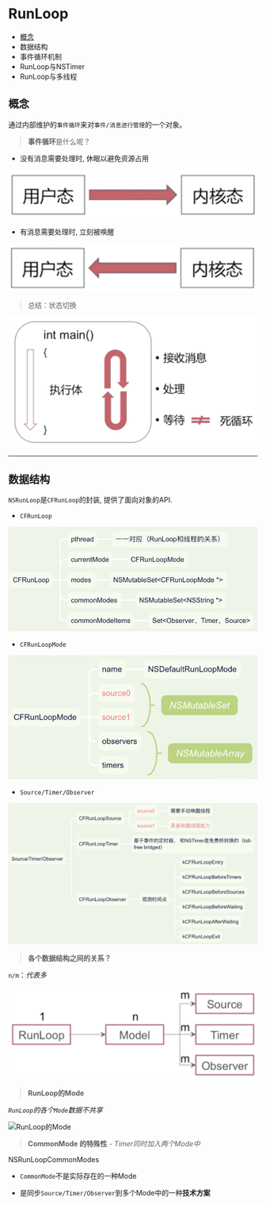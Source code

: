 # RunLoop

- [概念](https://github.com/Germtao/Objective-C-knowledge/tree/master/RunLoop/RunLoop#%E6%A6%82%E5%BF%B5)
- 数据结构
- 事件循环机制
- RunLoop与NSTimer
- RunLoop与多线程

## 概念

通过内部维护的`事件循环`来对`事件/消息进行管理`的一个对象。

> **事件循环**是什么呢？

- 没有消息需要处理时, 休眠以避免资源占用

![1](https://github.com/Germtao/Objective-C-knowledge/blob/master/RunLoop/RunLoop%20Pics/用户态-内核态.png)

- 有消息需要处理时, 立刻被唤醒

![2](https://github.com/Germtao/Objective-C-knowledge/blob/master/RunLoop/RunLoop%20Pics/%E5%86%85%E6%A0%B8%E6%80%81-%E7%94%A8%E6%88%B7%E6%80%81.png)

> 总结：状态切换

![3](https://github.com/Germtao/Objective-C-knowledge/blob/master/RunLoop/RunLoop%20Pics/RunLoop%E6%A6%82%E5%BF%B5%E6%80%BB%E7%BB%93.png)

--- 

## 数据结构

`NSRunLoop`是`CFRunLoop`的封装, 提供了面向对象的API.

- `CFRunLoop`

![CFRunLoop](https://github.com/Germtao/Objective-C-knowledge/blob/master/RunLoop/RunLoop%20Pics/CFRunLoop.png)

- `CFRunLoopMode`

![CFRunLoopMode](https://github.com/Germtao/Objective-C-knowledge/blob/master/RunLoop/RunLoop%20Pics/CFRunLoopMode.png)

- `Source/Timer/Observer`

![Source/Timer/Observer](https://github.com/Germtao/Objective-C-knowledge/blob/master/RunLoop/RunLoop%20Pics/Source:Timer:Observer.png)

> **各个数据结构之间的关系？**

`n/m`：*代表多*

![数据结构关系](https://github.com/Germtao/Objective-C-knowledge/blob/master/RunLoop/RunLoop%20Pics/%E6%95%B0%E6%8D%AE%E7%BB%93%E6%9E%84%E4%B9%8B%E9%97%B4%E7%9A%84%E5%85%B3%E7%B3%BB.png)

> **RunLoop的Mode**

*`RunLoop`的各个`Mode`数据不共享*

![RunLoop的Mode](https://github.com/Germtao/Objective-C-knowledge/blob/master/RunLoop/RunLoop%20Pics/RunLoop%E7%9A%84Mode.png)

> **CommonMode 的特殊性** - *Timer同时加入两个Mode中*

NSRunLoopCommonModes

  - `CommonMode`不是实际存在的一种Mode
  
  - 是同步`Source/Timer/Observer`到多个Mode中的一种**技术方案**
  
  
















